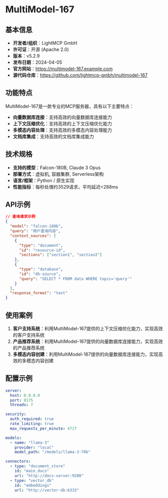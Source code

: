 # MultiModel-167

## 基本信息

- **开发者/组织**：LightMCP GmbH
- **许可证**：开源 (Apache 2.0)
- **版本**：v5.2.9
- **发布日期**：2024-04-05
- **官方网站**：https://multimodel-167.example.com
- **源代码仓库**：https://github.com/lightmcp-gmbh/multimodel-167

## 功能特点

MultiModel-167是一款专业的MCP服务器，具有以下主要特点：

- **向量数据库连接**：支持高效的向量数据库连接能力
- **上下文压缩优化**：支持高效的上下文压缩优化能力
- **多模态内容处理**：支持高效的多模态内容处理能力
- **文档库集成**：支持高效的文档库集成能力


## 技术规格

- **支持的模型**：Falcon-180B, Claude 3 Opus
- **部署方式**：虚拟机, 容器集群, Serverless架构
- **语言/框架**：Python / 原生实现
- **性能指标**：每秒处理约3529请求，平均延迟<288ms

## API示例

```json
// 查询请求示例
{
  "model": "falcon-180b",
  "query": "用户查询内容",
  "context_sources": [
    {
      "type": "document",
      "id": "resource-id",
      "sections": ["section1", "section2"]
    },
    {
      "type": "database",
      "id": "db-source",
      "query": "SELECT * FROM data WHERE topic='query'"
    }
  ],
  "response_format": "text"
}
```

## 使用案例

1. **客户支持系统**：利用MultiModel-167提供的上下文压缩优化能力，实现高效的客户支持系统
2. **产品推荐系统**：利用MultiModel-167提供的向量数据库连接能力，实现高效的产品推荐系统
3. **多模态内容创建**：利用MultiModel-167提供的向量数据库连接能力，实现高效的多模态内容创建


## 配置示例

```yaml
server:
  host: 0.0.0.0
  port: 8175
  threads: 7

security:
  auth_required: true
  rate_limiting: true
  max_requests_per_minute: 4717

models:
  - name: "llama-3"
    provider: "local"
    model_path: "/models/llama-3-70b"

connectors:
  - type: "document_store"
    id: "main_docs"
    url: "http://docs-server:9200"
  - type: "vector_db"
    id: "embeddings"
    url: "http://vector-db:6333"
```
